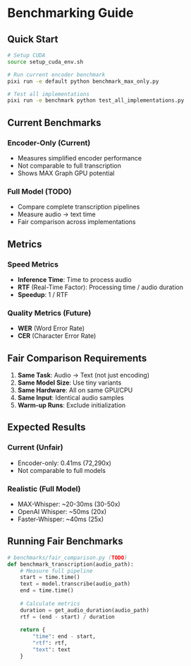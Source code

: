 # Benchmarking Guide

## Quick Start

```bash
# Setup CUDA
source setup_cuda_env.sh

# Run current encoder benchmark
pixi run -e default python benchmark_max_only.py

# Test all implementations
pixi run -e benchmark python test_all_implementations.py
```

## Current Benchmarks

### Encoder-Only (Current)
- Measures simplified encoder performance
- Not comparable to full transcription
- Shows MAX Graph GPU potential

### Full Model (TODO)
- Compare complete transcription pipelines
- Measure audio → text time
- Fair comparison across implementations

## Metrics

### Speed Metrics
- **Inference Time**: Time to process audio
- **RTF** (Real-Time Factor): Processing time / audio duration
- **Speedup**: 1 / RTF

### Quality Metrics (Future)
- **WER** (Word Error Rate)
- **CER** (Character Error Rate)

## Fair Comparison Requirements

1. **Same Task**: Audio → Text (not just encoding)
2. **Same Model Size**: Use tiny variants
3. **Same Hardware**: All on same GPU/CPU
4. **Same Input**: Identical audio samples
5. **Warm-up Runs**: Exclude initialization

## Expected Results

### Current (Unfair)
- Encoder-only: 0.41ms (72,290x)
- Not comparable to full models

### Realistic (Full Model)
- MAX-Whisper: ~20-30ms (30-50x)
- OpenAI Whisper: ~50ms (20x)
- Faster-Whisper: ~40ms (25x)

## Running Fair Benchmarks

```python
# benchmarks/fair_comparison.py (TODO)
def benchmark_transcription(audio_path):
    # Measure full pipeline
    start = time.time()
    text = model.transcribe(audio_path)
    end = time.time()
    
    # Calculate metrics
    duration = get_audio_duration(audio_path)
    rtf = (end - start) / duration
    
    return {
        "time": end - start,
        "rtf": rtf,
        "text": text
    }
```